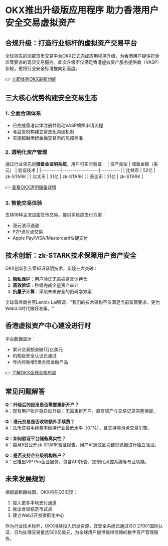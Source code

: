 # OKX推出升级版应用程序 助力香港用户安全交易虚拟资产

## 合规升级：打造行业标杆的虚拟资产交易平台

全球领先的加密货币交易平台OKX正式完成应用程序升级，为香港用户提供符合监管要求的现货交易服务。此次升级不仅满足香港虚拟资产服务提供商（VASP）新规，更将行业安全标准推向新高度。

👉 [立即体验OKX最新功能](https://bit.ly/okx_welcome)

## 三大核心优势构建安全交易生态

### 1. 全面合规体系
- 已完成香港实体注册并启动VASP牌照申请流程
- 与监管机构建立常态化沟通机制
- 实施超越传统金融交易所的风控标准

### 2. 透明化资产管理
通过行业领先的**储备金证明系统**，用户可实时验证：
| 资产类型 | 储备金额（美元） | 验证技术 |
|----------|------------------|----------|
| 比特币   | 52亿             | zk-STARK |
| 以太币   | 31亿             | zk-STARK |
| 泰达币   | 21亿             | zk-STARK |

👉 [查看OKX透明储备详情](https://bit.ly/okx_welcome)

### 3. 智能交易体验
支持16种主流加密货币交易，提供多维度支付方案：
- 港元法币通道
- P2P点对点交易
- Apple Pay/VISA/Mastercard快捷支付

## 技术创新：zk-STARK技术保障用户资产安全

OKX创新引入零知识证明技术，实现三大突破：
1. **隐私保护**：用户验证无需披露具体持仓
2. **高效验证**：秒级完成全量资产审计
3. **抗量子计算**：采用未来安全的密码学方案

全球首席商务官Lennix Lai强调："我们的技术架构不仅满足当前监管要求，更为Web3.0时代做好准备。"

## 香港虚拟资产中心建设进行时

平台数据显示：
- 累计交易额突破1万亿美元
- 机构级安全认证已通过
- 年内将新增5类合规金融产品

👉 [了解OKX全球合规布局](https://bit.ly/okx_welcome)

## 常见问题解答

**Q：升级后的应用是否需要重新开户？**  
A：现有用户账户将自动升级，无需重新开户，原有资产与交易记录完整保留。

**Q：港元交易是否收取额外手续费？**  
A：法币交易手续费率维持行业最低水平（0.1%），且支持零滑点交易引擎。

**Q：如何验证平台储备真实性？**  
A：每月5日公开zk-STARK验证报告，用户可通过区块链浏览器进行独立验证。

**Q：是否支持企业级机构账户？**  
A：已推出VIP Pro企业服务，包含API托管、定制化风控系统等专业功能。

## 未来发展规划

根据最新路线图，OKX将在Q3实现：
1. 接入更多本地支付通道
2. 推出合规稳定币试点
3. 建立Web3开发者孵化中心

作为行业技术标杆，OKX持续投入研发资源，其安全系统已通过ISO 27001国际认证，日均处理交易量达500亿美元，为全球用户提供值得信赖的数字资产管理服务。